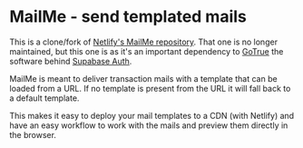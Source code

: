 # MailMe - send templated mails

This is a clone/fork of [Netlify's MailMe
repository](https://github.com/netlify/mailme). That one is no longer
maintained, but this one is as it's an important dependency to
[GoTrue](https://github.com/supabase/gotrue) the software behind [Supabase
Auth](https://supabase.com/auth).

MailMe is meant to deliver transaction mails with a template that can be loaded
from a URL. If no template is present from the URL it will fall back to a default
template.

This makes it easy to deploy your mail templates to a CDN (with Netlify) and have
an easy workflow to work with the mails and preview them directly in the browser.

